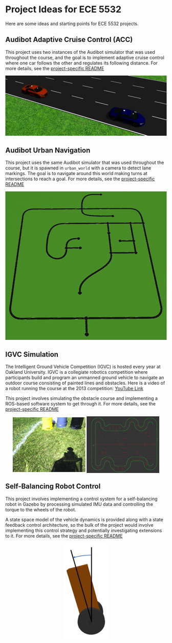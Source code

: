 # Project Ideas for ECE 5532
Here are some ideas and starting points for ECE 5532 projects.

## Audibot Adaptive Cruise Control (ACC)

This project uses two instances of the Audibot simulator that was used throughout the course, and the goal is to implement adaptive cruise control where one car follows the other and regulates its following distance. For more details, see the [project-specific README](audibot_acc/README.md)

![Two Audibots](img/two_audibots.png)

## Audibot Urban Navigation

This project uses the same Audibot simulator that was used throughout the course, but it is spawned in `urban_world` with a camera to detect lane markings. The goal is to navigate around this world making turns at intersections to reach a goal. For more details, see the [project-specific README](audibot_urban_nav/README.md)

![Road World](img/urban_world.png)

## IGVC Simulation

The Intelligent Ground Vehicle Competition (IGVC) is hosted every year at Oakland University.
IGVC is a collegiate robotics competition where participants build and program an unmanned ground vehicle to navigate an outdoor course consisting of painted lines and obstacles.
Here is a video of a robot running the course at the 2013 competition:
[YouTube Link](https://www.youtube.com/embed/Mt4OGEdjHuw?rel=0&autoplay=1)

This project involves simulating the obstacle course and implementing a ROS-based software system to get through it. For more details, see the [project-specific README](igvc_sim/README.md)

<p align="center">
    <img align="middle" alt="Real IGVC Course" src="img/real_igvc_course.png" width="45%">
    <img align="middle" alt="Simulated IGVC Course" src="img/simulated_igvc_course.png" width="45%">
</p>

## Self-Balancing Robot Control

This project involves implementing a control system for a self-balancing robot in Gazebo by processing simulated IMU data and controlling the torque to the wheels of the robot.

A state space model of the vehicle dynamics is provided along with a state feedback control architecture, so the bulk of the project would involve implementing this control strategy and potentially investigating extensions to it. For more details, see the [project-specific README](self_balancing_control/README.md)

<p align="center">
    <img alt="Self-Balancing Robot" src="img/self_balancing_robot.png" height="300">
</p>